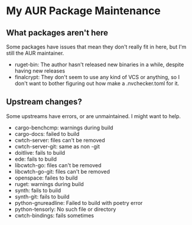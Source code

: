 # My AUR Package Maintenance

## What packages aren't here
Some packages have issues that mean they don't really fit in here, but I'm still the AUR maintainer.

- ruget-bin: The author hasn't released new binaries in a while, despite having new releases
- finalcrypt: They don't seem to use any kind of VCS or anything, so I don't want to bother figuring out how make a .nvchecker.toml for it.

## Upstream changes?
Some upstreams have errors, or are unmaintained. I might want to help.

- cargo-benchcmp: warnings during build
- cargo-docs: failed to build
- cwtch-server: files can't be removed
- cwtch-server-git: same as non -git
- doitlive: fails to build
- ede: fails to build
- libcwtch-go: files can't be removed
- libcwtch-go-git: files can't be removed
- openspace: failes to build
- ruget: warnings during build
- synth: fails to build
- synth-git: fails to build
- python-gnureadline: Failed to build with poetry error
- python-tensorly: No such file or directory
- cwtch-bindings: fails sometimes
